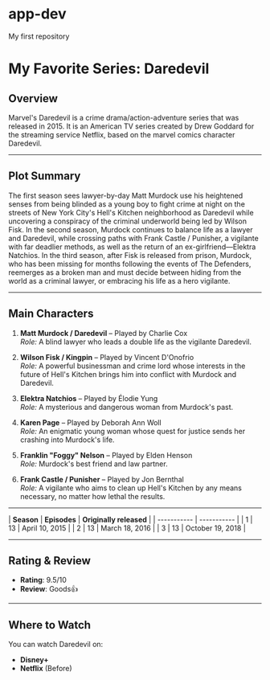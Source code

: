 # app-dev
My first repository

# **My Favorite Series: Daredevil**

## **Overview**
Marvel's Daredevil is a crime drama/action-adventure series that was released in 2015. It is an American TV series created by Drew Goddard for the streaming service Netflix, based on the marvel comics character Daredevil.

---

## **Plot Summary**
The first season sees lawyer-by-day Matt Murdock use his heightened senses from being blinded as a young boy to fight crime at night on the streets of New York City's Hell's Kitchen neighborhood as Daredevil while uncovering a conspiracy of the criminal underworld being led by Wilson Fisk. In the second season, Murdock continues to balance life as a lawyer and Daredevil, while crossing paths with Frank Castle / Punisher, a vigilante with far deadlier methods, as well as the return of an ex-girlfriend—Elektra Natchios. In the third season, after Fisk is released from prison, Murdock, who has been missing for months following the events of The Defenders, reemerges as a broken man and must decide between hiding from the world as a criminal lawyer, or embracing his life as a hero vigilante.

---

## **Main Characters**
1. **Matt Murdock / Daredevil** – Played by Charlie Cox  
   *Role:* A blind lawyer who leads a double life as the vigilante Daredevil.

2. **Wilson Fisk / Kingpin** – Played by Vincent D'Onofrio  
   *Role:* A powerful businessman and crime lord whose interests in the future of Hell's Kitchen brings him into conflict with Murdock and Daredevil.

3. **Elektra Natchios** – Played by Élodie Yung  
   *Role:* A mysterious and dangerous woman from Murdock's past.

4. **Karen Page** – Played by Deborah Ann Woll  
   *Role:* An enigmatic young woman whose quest for justice sends her crashing into Murdock's life.

5. **Franklin "Foggy" Nelson** – Played by Elden Henson  
   *Role:* Murdock's best friend and law partner.

5. **Frank Castle / Punisher** – Played by Jon Bernthal  
   *Role:* A vigilante who aims to clean up Hell's Kitchen by any means necessary, no matter how lethal the results.

---

| **Season** | **Episodes** | **Originally released** |
| ----------- | ----------- |
| 1 | 13 | April 10, 2015 |
| 2 | 13 | March 18, 2016 |
| 3 | 13 | October 19, 2018 |

---

## **Rating & Review**
- **Rating**: 9.5/10
- **Review**: Goods👍

---

## **Where to Watch**
You can watch Daredevil on:
- **Disney+**
- **Netflix** (Before)

